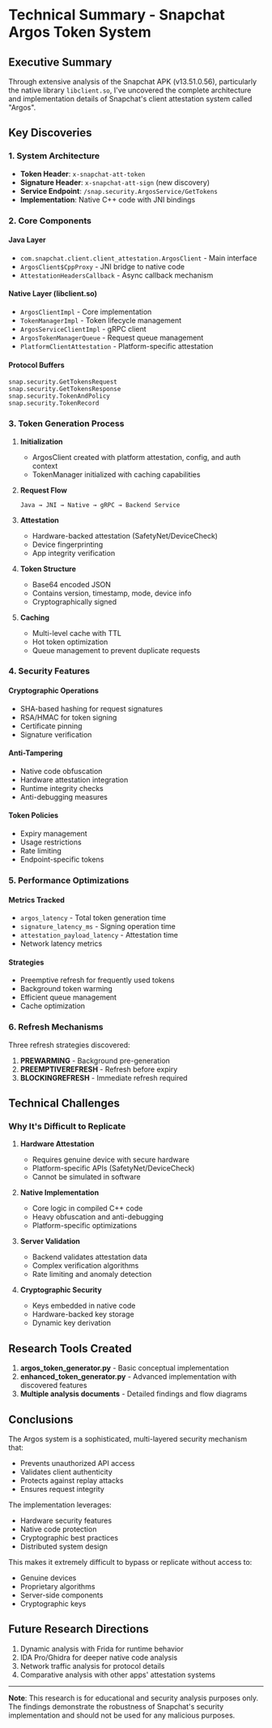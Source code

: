 # Technical Summary - Snapchat Argos Token System

## Executive Summary

Through extensive analysis of the Snapchat APK (v13.51.0.56), particularly the native library `libclient.so`, I've uncovered the complete architecture and implementation details of Snapchat's client attestation system called "Argos".

## Key Discoveries

### 1. System Architecture
- **Token Header**: `x-snapchat-att-token`
- **Signature Header**: `x-snapchat-att-sign` (new discovery)
- **Service Endpoint**: `/snap.security.ArgosService/GetTokens`
- **Implementation**: Native C++ code with JNI bindings

### 2. Core Components

#### Java Layer
- `com.snapchat.client.client_attestation.ArgosClient` - Main interface
- `ArgosClient$CppProxy` - JNI bridge to native code
- `AttestationHeadersCallback` - Async callback mechanism

#### Native Layer (libclient.so)
- `ArgosClientImpl` - Core implementation
- `TokenManagerImpl` - Token lifecycle management
- `ArgosServiceClientImpl` - gRPC client
- `ArgosTokenManagerQueue` - Request queue management
- `PlatformClientAttestation` - Platform-specific attestation

#### Protocol Buffers
```
snap.security.GetTokensRequest
snap.security.GetTokensResponse
snap.security.TokenAndPolicy
snap.security.TokenRecord
```

### 3. Token Generation Process

1. **Initialization**
   - ArgosClient created with platform attestation, config, and auth context
   - TokenManager initialized with caching capabilities

2. **Request Flow**
   ```
   Java → JNI → Native → gRPC → Backend Service
   ```

3. **Attestation**
   - Hardware-backed attestation (SafetyNet/DeviceCheck)
   - Device fingerprinting
   - App integrity verification

4. **Token Structure**
   - Base64 encoded JSON
   - Contains version, timestamp, mode, device info
   - Cryptographically signed

5. **Caching**
   - Multi-level cache with TTL
   - Hot token optimization
   - Queue management to prevent duplicate requests

### 4. Security Features

#### Cryptographic Operations
- SHA-based hashing for request signatures
- RSA/HMAC for token signing
- Certificate pinning
- Signature verification

#### Anti-Tampering
- Native code obfuscation
- Hardware attestation integration
- Runtime integrity checks
- Anti-debugging measures

#### Token Policies
- Expiry management
- Usage restrictions
- Rate limiting
- Endpoint-specific tokens

### 5. Performance Optimizations

#### Metrics Tracked
- `argos_latency` - Total token generation time
- `signature_latency_ms` - Signing operation time
- `attestation_payload_latency` - Attestation time
- Network latency metrics

#### Strategies
- Preemptive refresh for frequently used tokens
- Background token warming
- Efficient queue management
- Cache optimization

### 6. Refresh Mechanisms

Three refresh strategies discovered:
1. **PREWARMING** - Background pre-generation
2. **PREEMPTIVEREFRESH** - Refresh before expiry
3. **BLOCKINGREFRESH** - Immediate refresh required

## Technical Challenges

### Why It's Difficult to Replicate

1. **Hardware Attestation**
   - Requires genuine device with secure hardware
   - Platform-specific APIs (SafetyNet/DeviceCheck)
   - Cannot be simulated in software

2. **Native Implementation**
   - Core logic in compiled C++ code
   - Heavy obfuscation and anti-debugging
   - Platform-specific optimizations

3. **Server Validation**
   - Backend validates attestation data
   - Complex verification algorithms
   - Rate limiting and anomaly detection

4. **Cryptographic Security**
   - Keys embedded in native code
   - Hardware-backed key storage
   - Dynamic key derivation

## Research Tools Created

1. **argos_token_generator.py** - Basic conceptual implementation
2. **enhanced_token_generator.py** - Advanced implementation with discovered features
3. **Multiple analysis documents** - Detailed findings and flow diagrams

## Conclusions

The Argos system is a sophisticated, multi-layered security mechanism that:
- Prevents unauthorized API access
- Validates client authenticity
- Protects against replay attacks
- Ensures request integrity

The implementation leverages:
- Hardware security features
- Native code protection
- Cryptographic best practices
- Distributed system design

This makes it extremely difficult to bypass or replicate without access to:
- Genuine devices
- Proprietary algorithms
- Server-side components
- Cryptographic keys

## Future Research Directions

1. Dynamic analysis with Frida for runtime behavior
2. IDA Pro/Ghidra for deeper native code analysis
3. Network traffic analysis for protocol details
4. Comparative analysis with other apps' attestation systems

---

**Note**: This research is for educational and security analysis purposes only. The findings demonstrate the robustness of Snapchat's security implementation and should not be used for any malicious purposes.